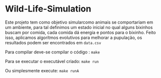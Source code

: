 # Wild-Life-Simulation


Este projeto tem como objetivo simularcomo animais se comportariam em um ambiente, para tal definimos um estado inicial no qual alguns bixinhos buscam por comida, cada comida dá energia e pontos para o bixinho. Feito isso, aplicamos algorítmos evolutivos para melhorar a pupulação, os resultados podem ser encontrados em <code>data.csv</code>

Para compilar deve-se compilar o código : <code>make</code>

Para se executar o executável criado: <code>make run</code>

Ou simplesmente execute: <code>make runA</code>